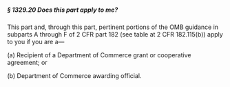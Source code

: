##### § 1329.20 Does this part apply to me? #####

This part and, through this part, pertinent portions of the OMB guidance in subparts A through F of 2 CFR part 182 (see table at 2 CFR 182.115(b)) apply to you if you are a—

(a) Recipient of a Department of Commerce grant or cooperative agreement; or

(b) Department of Commerce awarding official.